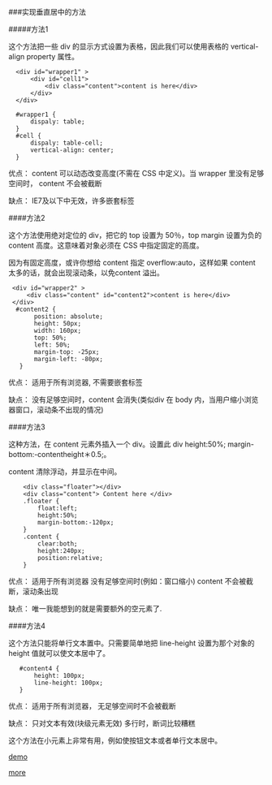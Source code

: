 ###实现垂直居中的方法

#####方法1

这个方法把一些 div 的显示方式设置为表格，因此我们可以使用表格的 vertical-align property 属性。

	  <div id="wrapper1" >
	      <div id="cell1">
	          <div class="content">content is here</div>
	      </div>
	  </div>
	  
	  #wrapper1 {
	      dispaly: table;
	  }
	  #cell {
	      dispaly: table-cell;
	      vertical-align: center;
	  }
优点： 
content 可以动态改变高度(不需在 CSS 中定义)。当 wrapper 里没有足够空间时， content 不会被截断

缺点： 
IE7及以下中无效，许多嵌套标签

####方法2

这个方法使用绝对定位的 div，把它的 top 设置为 50％，top margin 设置为负的 content 高度。这意味着对象必须在 CSS 中指定固定的高度。

因为有固定高度，或许你想给 content 指定 overflow:auto，这样如果 content 太多的话，就会出现滚动条，以免content 溢出。 
     
     <div id="wrapper2" >
         <div class="content" id="content2">content is here</div>
     </div>
      #content2 {
           position: absolute;
           height: 50px;
           width: 160px;
           top: 50%;
           left: 50%;
           margin-top: -25px;
           margin-left: -80px;
       }
优点： 
适用于所有浏览器, 
不需要嵌套标签

缺点： 
没有足够空间时，content 会消失(类似div 在 body 内，当用户缩小浏览器窗口，滚动条不出现的情况)
     
####方法3

这种方法，在 content 元素外插入一个 div。设置此 div height:50%; margin-bottom:-contentheight＊0.5;。

content 清除浮动，并显示在中间。

		<div class="floater"></div>  
		<div class="content"> Content here </div>  
		.floater {
		    float:left; 
		    height:50%; 
		    margin-bottom:-120px;
		}
		.content {
		    clear:both; 
		    height:240px; 
		    position:relative;
		}    
优点： 
适用于所有浏览器 
没有足够空间时(例如：窗口缩小) content 不会被截断，滚动条出现

缺点： 
唯一我能想到的就是需要额外的空元素了.

####方法4

这个方法只能将单行文本置中。只需要简单地把 line-height 设置为那个对象的 height 值就可以使文本居中了。
	   
	   #content4 {
	       height: 100px;
	       line-height: 100px; 
	   }

优点： 
适用于所有浏览器，
无足够空间时不会被截断

缺点： 
只对文本有效(块级元素无效) 
多行时，断词比较糟糕

这个方法在小元素上非常有用，例如使按钮文本或者单行文本居中。
     


 [demo](vertical_demo.html)
 
 [more](http://www.qianduan.net/css-to-achieve-the-vertical-center-of-the-five-kinds-of-methods/)
     
     
     
     
     
     
     
     
     
     
     
     
     
     

    
    
